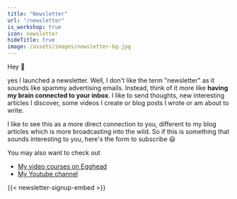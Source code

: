 ```yaml
---
title: "Newsletter"
url: "/newsletter"
is_workshop: true
icon: newsletter
hideTitle: true
image: /assets/images/newsletter-bg.jpg
---
```


Hey :wave:

yes I launched a newsletter. Well, I don't like the term "newsletter" as it sounds like spammy advertising emails. Instead, think of it more like **having my brain connected to your inbox**. I like to send thoughts, new interesting articles I discover, some videos I create or blog posts I wrote or am about to write.

I like to see this as a more direct connection to you, different to my blog articles which is more broadcasting into the wild. So if this is something that sounds interesting to you, here's the form to subscribe :smiley:

You may also want to check out

- [My video courses on Egghead](https://egghead.io/instructors/juri-strumpflohner?af=fj2vsx)
- [My Youtube channel](http://www.youtube.com/c/JuriStrumpflohner)

{{< newsletter-signup-embed >}}
